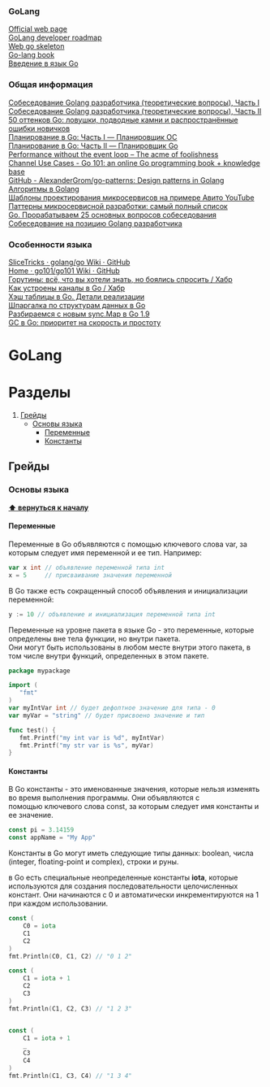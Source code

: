 ### GoLang
[Official web page](https://golang.org/)  
[GoLang developer roadmap](https://github.com/Alikhll/golang-developer-roadmap)  
[Web go skeleton](https://github.com/windstep/go-web-skeleton)  
[Go-lang book](http://golang-book.ru/)  
[Введение в язык Go](https://metanit.com/go/tutorial/1.1.php)  


### Общая информация
[Собеседование Golang разработчика (теоретические вопросы), Часть I](https://habr.com/ru/post/654569/)  
[Собеседование Golang разработчика (теоретические вопросы), Часть II](https://habr.com/ru/post/670974/)  
[50 оттенков Go: ловушки, подводные камни и распространённые ошибки новичков](https://habr.com/ru/company/vk/blog/314804/)  
[Планирование в Go: Часть I — Планировщик ОС](https://habr.com/ru/post/478168/)  
[Планирование в Go: Часть II — Планировщик Go](https://habr.com/ru/post/489862/)  
[Performance without the event loop – The acme of foolishness](https://dave.cheney.net/2015/08/08/performance-without-the-event-loop)  
[Channel Use Cases - Go 101: an online Go programming book + knowledge base](https://go101.org/article/channel-use-cases.html)  
[GitHub - AlexanderGrom/go-patterns: Design patterns in Golang](https://github.com/AlexanderGrom/go-patterns)  
[Алгоритмы в Golang](https://vavilen84.com/ru/golang/2021/03/algorithms_in_go/)  
[Шаблоны проектирования микросервисов на примере Авито YouTube](https://www.youtube.com/watch?v=5_9x7czHJOM)  
[Паттерны микросервисной разработки: самый полный список](https://mcs.mail.ru/blog/26-osnovnyh-patternov-mikroservisnoj-razrabotki)  
[Go. Прорабатываем 25 основных вопросов собеседования](https://nuancesprog.ru/p/12333/)  
[Собеседование на позицию Golang разработчика](https://parshinpn.ru/ru/blog/golang-interview)  


### Особенности языка
[SliceTricks · golang/go Wiki · GitHub](https://github.com/golang/go/wiki/SliceTricks)  
[Home · go101/go101 Wiki · GitHub](https://github.com/go101/go101/wiki)  
[Горутины: всё, что вы хотели знать, но боялись спросить / Хабр](https://habr.com/ru/post/141853/)  
[Как устроены каналы в Go / Хабр](https://habr.com/ru/post/308070/)  
[Хэш таблицы в Go. Детали реализации](https://habr.com/ru/post/457728/)  
[Шпаргалка по структурам данных в Go](https://habr.com/ru/post/456194/)  
[Разбираемся с новым sync.Map в Go 1.9](https://habr.com/ru/post/338718/)  
[GC в Go: приоритет на скорость и простоту](https://habr.com/ru/post/265833/)



# GoLang

# Разделы
1. [Грейды](#Грейды)
    * [Основы языка](#Основы-языка)
      * [Переменные](#Переменные)
      * [Константы](#Константы)


## Грейды

### Основы языка
**[⬆ вернуться к началу](#Разделы)**

#### Переменные
Переменные в Go объявляются с помощью ключевого слова var, за которым следует имя переменной и ее тип. Например:
```go
var x int // объявление переменной типа int
x = 5     // присваивание значения переменной
```

В Go также есть сокращенный способ объявления и инициализации переменной:
```go
y := 10 // объявление и инициализация переменной типа int
```

Переменные на уровне пакета в языке Go - это переменные, которые определены вне тела функции, но внутри пакета.  
Они могут быть использованы в любом месте внутри этого пакета, в том числе внутри функций, определенных в этом пакете.
```go
package mypackage

import (
   "fmt"
)
var myIntVar int // будет дефолтное значение для типа - 0
var myVar = "string" // будет присвоено значение и тип

func test() {
   fmt.Printf("my int var is %d", myIntVar)
   fmt.Printf("my str var is %s", myVar)
}
```

#### Константы
В Go константы - это именованные значения, которые нельзя изменять во время выполнения программы. Они объявляются с  
помощью ключевого слова const, за которым следует имя константы и ее значение.  
```go
const pi = 3.14159
const appName = "My App"
```

Константы в Go могут иметь следующие типы данных: boolean, числа (integer, floating-point и complex), строки и руны.  

в Go есть специальные неопределенные константы **iota**, которые используются для создания последовательности целочисленных  
констант. Они начинаются с 0 и автоматически инкрементируются на 1 при каждом использовании.  
```go
const (
    C0 = iota
    C1
    C2
)
fmt.Println(C0, C1, C2) // "0 1 2"

const (
    C1 = iota + 1
    C2
    C3
)
fmt.Println(C1, C2, C3) // "1 2 3"


const (
    C1 = iota + 1
    _
    C3
    C4
)
fmt.Println(C1, C3, C4) // "1 3 4"
```